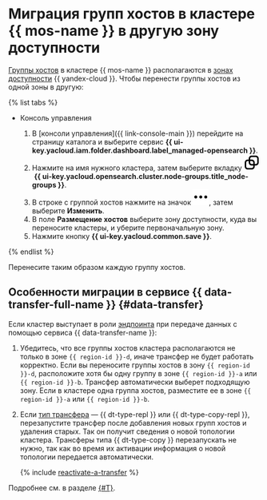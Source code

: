 # Миграция групп хостов в кластере {{ mos-name }} в другую зону доступности

[Группы хостов](../concepts/host-groups.md) в кластере {{ mos-name }} располагаются в [зонах доступности](../../overview/concepts/geo-scope.md) {{ yandex-cloud }}. Чтобы перенести группы хостов из одной зоны в другую:

{% list tabs %}

- Консоль управления

   1. В [консоли управления]({{ link-console-main }}) перейдите на страницу каталога и выберите сервис **{{ ui-key.yacloud.iam.folder.dashboard.label_managed-opensearch }}**.
   1. Нажмите на имя нужного кластера, затем выберите вкладку ![host-groups.svg](../../_assets/console-icons/copy-transparent.svg) **{{ ui-key.yacloud.opensearch.cluster.node-groups.title_node-groups }}**.
   1. В строке с группой хостов нажмите на значок ![image](../../_assets/console-icons/ellipsis.svg), затем выберите **Изменить**.
   1. В поле **Размещение хостов** выберите зону доступности, куда вы переносите кластеры, и уберите первоначальную зону.
   1. Нажмите кнопку **{{ ui-key.yacloud.common.save }}**.

{% endlist %}

Перенесите таким образом каждую группу хостов.

## Особенности миграции в сервисе {{ data-transfer-full-name }} {#data-transfer}

Если кластер выступает в роли [эндпоинта](../../data-transfer/concepts/index.md#endpoint) при передаче данных с помощью сервиса {{ data-transfer-name }}:

1. Убедитесь, что все группы хостов кластера располагаются не только в зоне `{{ region-id }}-d`, иначе трансфер не будет работать корректно. Если вы переносите группы хостов в зону `{{ region-id }}-d`, расположите хотя бы одну группу в зоне `{{ region-id }}-a` или `{{ region-id }}-b`. Трансфер автоматически выберет подходящую зону. Если в кластере одна группа хостов, разместите ее в зоне `{{ region-id }}-a` или `{{ region-id }}-b`.

1. Если [тип трансфера](../../data-transfer/concepts/transfer-lifecycle.md#transfer-types) — {{ dt-type-repl }} или {{ dt-type-copy-repl }}, перезапустите трансфер после добавления новых групп хостов и удаления старых. Так он получит сведения о новой топологии кластера. Трансферы типа {{ dt-type-copy }} перезапускать не нужно, так как во время их активации информация о новой топологии передается автоматически.

   {% include [reactivate-a-transfer](../../_includes/data-transfer/reactivate-a-transfer.md) %}

Подробнее см. в разделе [{#T}](../../data-transfer/operations/endpoint/migration-to-an-availability-zone.md).
